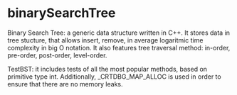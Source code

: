 # binarySearchTree

Binary Search Tree: a generic data structure written in C++. It stores data in tree stucture,
that allows insert, remove, in average logaritmic time complexity in big O notation. It also features tree traversal method: in-order,
pre-order, post-order, level-order.

TestBST: it includes tests of all the most popular methods, based on primitive type int.
Additionally, _CRTDBG_MAP_ALLOC is used in order to ensure that there are no memory leaks.
